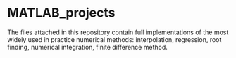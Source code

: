 # MATLAB_projects

The files attached in this repository contain full implementations of 
the most widely used in practice numerical methods: interpolation, 
regression, root finding, numerical integration, finite difference method.
